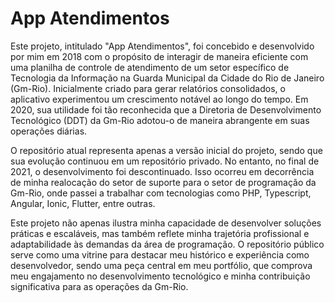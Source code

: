 # App Atendimentos

Este projeto, intitulado "App Atendimentos", foi concebido e desenvolvido por mim em 2018 com o propósito de interagir de maneira eficiente com uma planilha de controle de atendimento de um setor específico de Tecnologia da Informação na Guarda Municipal da Cidade do Rio de Janeiro (Gm-Rio). Inicialmente criado para gerar relatórios consolidados, o aplicativo experimentou um crescimento notável ao longo do tempo. Em 2020, sua utilidade foi tão reconhecida que a Diretoria de Desenvolvimento Tecnológico (DDT) da Gm-Rio adotou-o de maneira abrangente em suas operações diárias.

O repositório atual representa apenas a versão inicial do projeto, sendo que sua evolução continuou em um repositório privado. No entanto, no final de 2021, o desenvolvimento foi descontinuado. Isso ocorreu em decorrência de minha realocação do setor de suporte para o setor de programação da Gm-Rio, onde passei a trabalhar com tecnologias como PHP, Typescript, Angular, Ionic, Flutter, entre outras.

Este projeto não apenas ilustra minha capacidade de desenvolver soluções práticas e escaláveis, mas também reflete minha trajetória profissional e adaptabilidade às demandas da área de programação. O repositório público serve como uma vitrine para destacar meu histórico e experiência como desenvolvedor, sendo uma peça central em meu portfólio, que comprova meu engajamento no desenvolvimento tecnológico e minha contribuição significativa para as operações da Gm-Rio.
